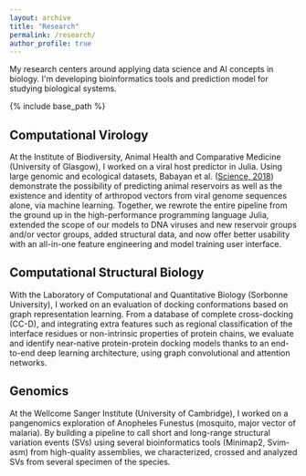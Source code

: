 ```yaml
---
layout: archive
title: "Research"
permalink: /research/
author_profile: true
---
```

My research centers around applying data science and AI concepts in biology. I'm developing bioinformatics tools and prediction model for studying biological systems.

{% include base_path %}

Computational Virology
------
At the Institute of Biodiversity, Animal Health and Comparative Medicine (University of Glasgow), I worked on a viral host predictor in Julia. Using large genomic and ecological datasets, Babayan et al. ([Science, 2018](https://dx.doi.org/10.1126/science.aap9072)) demonstrate the possibility of predicting animal reservoirs as well as the existence and identity of arthropod vectors from viral genome sequences alone, via machine learning. Together, we rewrote the entire pipeline from the ground up in the high-performance programming language Julia, extended the scope of our models to DNA viruses and new reservoir groups and/or vector groups, added structural data, and now offer better usability with an all-in-one feature engineering and model training user interface.


Computational Structural Biology
------
With the Laboratory of Computational and Quantitative Biology (Sorbonne University), I worked on an evaluation of docking conformations based on graph representation learning. From a database of complete cross-docking (CC-D), and integrating extra features such as regional classification of the interface residues or non-intrinsic properties of protein chains, we evaluate and identify near-native protein-protein docking models thanks to an end-to-end deep learning architecture, using graph convolutional and attention networks.


Genomics
------
At the Wellcome Sanger Institute (University of Cambridge), I worked on a pangenomics exploration of Anopheles Funestus (mosquito, major vector of malaria). By building a pipeline to call short and long-range structural variation events (SVs) using several bioinformatics tools (Minimap2, Svim-asm) from high-quality assemblies, we characterized, crossed and analyzed SVs from several specimen of the species.
